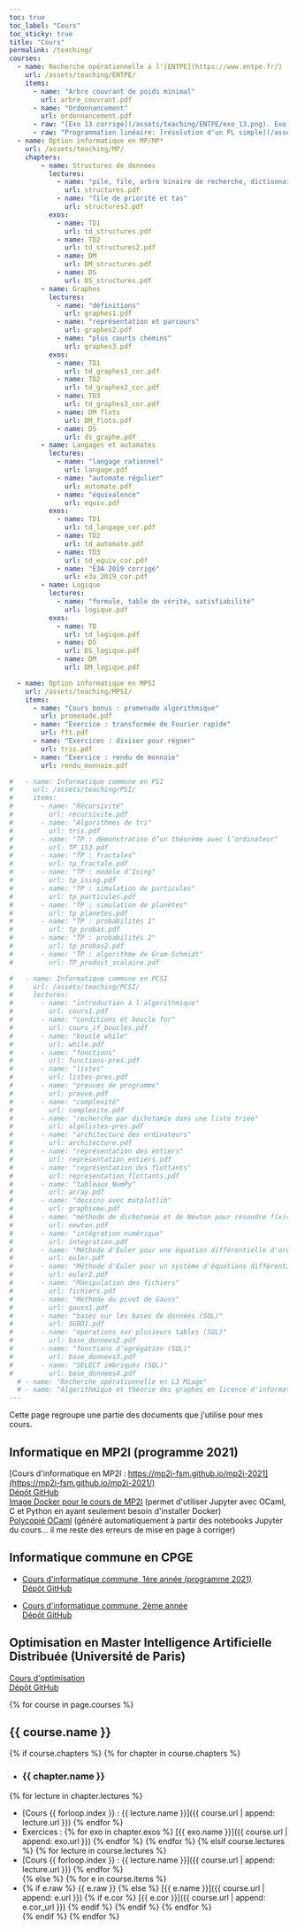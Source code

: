 ```yaml
---
toc: true
toc_label: "Cours"
toc_sticky: true
title: "Cours"
permalink: /teaching/
courses:
  - name: Recherche opérationnelle à l'[ENTPE](https://www.entpe.fr/)
    url: /assets/teaching/ENTPE/
    items:
      - name: "Arbre couvrant de poids minimal" 
        url: arbre_couvrant.pdf
      - name: "Ordonnancement" 
        url: ordonnancement.pdf
      - raw: "[Exo 13 corrigé](/assets/teaching/ENTPE/exo_13.png). Exo 11 corrigé sur GeoGebra : [MPM](https://www.geogebra.org/geometry/pvytdupg), [PERT à compléter](https://www.geogebra.org/geometry/u7z9jngn)"
      - raw: "Programmation linéaire: [résolution d'un PL simple](/assets/teaching/ENTPE/lp_ex.html) ([représentation avec Geogebra](https://www.geogebra.org/m/jcjnzg9x)), [résolution avec Python (exercice Roulements à bille)](https://github.com/fortierq/ENTPE/blob/master/lp/roulement_billes.ipynb), [simplexe à 2 phases](/assets/teaching/ENTPE/simplexe_2_phases.html)"
  - name: Option informatique en MP/MP*
    url: /assets/teaching/MP/
    chapters:
        - name: Structures de données
          lectures: 
            - name: "pile, file, arbre binaire de recherche, dictionnaire" 
              url: structures.pdf
            - name: "file de priorité et tas"
              url: structures2.pdf
          exos:
            - name: TD1
              url: td_structures.pdf 
            - name: TD2
              url: td_structures2.pdf 
            - name: DM
              url: DM_structures.pdf
            - name: DS
              url: DS_structures.pdf
        - name: Graphes
          lectures: 
            - name: "définitions"
              url: graphes1.pdf
            - name: "représentation et parcours"
              url: graphes2.pdf
            - name: "plus courts chemins"
              url: graphes3.pdf
          exos:
            - name: TD1
              url: td_graphes1_cor.pdf 
            - name: TD2
              url: td_graphes2_cor.pdf
            - name: TD3
              url: td_graphes3_cor.pdf
            - name: DM flots
              url: DM_flots.pdf
            - name: DS
              url: ds_graphe.pdf
        - name: Langages et automates
          lectures: 
            - name: "langage rationnel"
              url: langage.pdf
            - name: "automate régulier"
              url: automate.pdf
            - name: "équivalence"
              url: equiv.pdf
          exos:
            - name: TD1
              url: td_langage_cor.pdf 
            - name: TD2
              url: td_automate.pdf
            - name: TD3
              url: td_equiv_cor.pdf
            - name: "E3A 2019 corrigé"
              url: e3a_2019_cor.pdf
        - name: Logique
          lectures: 
            - name: "formule, table de vérité, satisfiabilité"
              url: logique.pdf
          exos:
            - name: TD
              url: td_logique.pdf 
            - name: DS
              url: DS_logique.pdf
            - name: DM
              url: DM_logique.pdf

  - name: Option informatique en MPSI
    url: /assets/teaching/MPSI/
    items:
      - name: "Cours bonus : promenade algorithmique" 
        url: promenade.pdf
      - name: "Exercice : transformée de Fourier rapide" 
        url: fft.pdf
      - name: "Exercices : diviser pour régner" 
        url: tris.pdf
      - name: "Exercice : rendu de monnaie" 
        url: rendu_monnaie.pdf

#   - name: Informatique commune en PSI
#     url: /assets/teaching/PSI/
#     items:
#       - name: "Récursivité" 
#         url: recursivite.pdf
#       - name: "Algorithmes de tri" 
#         url: tris.pdf
#       - name: "TP : démonstration d’un théorème avec l’ordinateur" 
#         url: TP_153.pdf
#       - name: "TP : fractales" 
#         url: tp_fractale.pdf
#       - name: "TP : modèle d’Ising" 
#         url: tp_ising.pdf
#       - name: "TP : simulation de particules" 
#         url: tp_particules.pdf
#       - name: "TP : simulation de planètes" 
#         url: tp_planetes.pdf
#       - name: "TP : probabilités 1" 
#         url: tp_probas.pdf
#       - name: "TP : probabilités 2" 
#         url: tp_probas2.pdf
#       - name: "TP : algorithme de Gram-Schmidt" 
#         url: TP_produit_scalaire.pdf

#   - name: Informatique commune en PCSI
#     url: /assets/teaching/PCSI/
#     lectures: 
#       - name: "introduction à l'algorithmique" 
#         url: cours1.pdf
#       - name: "conditions et boucle for" 
#         url: cours_if_boucles.pdf
#       - name: "boucle while" 
#         url: while.pdf
#       - name: "fonctions" 
#         url: functions-pres.pdf
#       - name: "listes" 
#         url: listes-pres.pdf
#       - name: "preuves de programme" 
#         url: preuve.pdf
#       - name: "complexité" 
#         url: complexite.pdf
#       - name: "recherche par dichotomie dans une liste triée" 
#         url: algolistes-pres.pdf
#       - name: "architecture des ordinateurs" 
#         url: architecture.pdf
#       - name: "représentation des entiers" 
#         url: representation_entiers.pdf
#       - name: "représentation des flottants" 
#         url: representation_flottants.pdf
#       - name: "tableaux NumPy" 
#         url: array.pdf
#       - name: "dessins avec matplotlib" 
#         url: graphisme.pdf
#       - name: "méthode de dichotomie et de Newton pour résoudre f(x)=0" 
#         url: newton.pdf
#       - name: "intégration numérique" 
#         url: integration.pdf
#       - name: "Méthode d'Euler pour une équation différentielle d'ordre 1" 
#         url: euler.pdf
#       - name: "Méthode d'Euler pour un système d'équations différentielles" 
#         url: euler2.pdf
#       - name: "Manipulation des fichiers" 
#         url: fichiers.pdf
#       - name: "Méthode du pivot de Gauss" 
#         url: gauss1.pdf
#       - name: "bases sur les bases de données (SQL)" 
#         url: SGBD1.pdf
#       - name: "opérations sur plusieurs tables (SQL)"
#         url: base_donnees2.pdf
#       - name: "fonctions d’agrégation (SQL)" 
#         url: base_donnees3.pdf
#       - name: "SELECT imbriqués (SQL)" 
#         url: base_donnees4.pdf
  # - name: "Recherche opérationnelle en L3 Miage"
  # - name: "Algorithmique et théorie des graphes en licence d'informatique"
---
```


Cette page regroupe une partie des documents que j'utilise pour mes cours.

## Informatique en MP2I (programme 2021)

[Cours d'informatique en MP2I : https://mp2i-fsm.github.io/mp2i-2021](https://mp2i-fsm.github.io/mp2i-2021/)  
[Dépôt GitHub](https://github.com/mp2i-fsm/mp2i-2021)  
[Image Docker pour le cours de MP2I](https://github.com/fortierq/mp2i-jupyter-docker) (permet d'utiliser Jupyter avec OCaml, C et Python en ayant seulement besoin d'installer Docker)  
[Polycopié OCaml](https://github.com/mp2i-fsm/mp2i-2021/raw/main/1_OCaml/OCaml.pdf) (généré automatiquement à partir des notebooks Jupyter du cours... il me reste des erreurs de mise en page à corriger) 

## Informatique commune en CPGE
- [Cours d'informatique commune, 1ère année (programme 2021)](https://fortierq.github.io/itc1)  
[Dépôt GitHub](https://github.com/fortierq/itc1-2021)

- [Cours d'informatique commune, 2ème année](https://fortierq.github.io/ipt2)  
[Dépôt GitHub](https://github.com/fortierq/ipt2)  

## Optimisation en Master Intelligence Artificielle Distribuée (Université de Paris)
[Cours d'optimisation](https://fortierq.github.io/oc-m1-2021/)  
[Dépôt GitHub](https://github.com/fortierq/oc-m1-2021)

{% for course in page.courses %}
## {{ course.name }}
{% if course.chapters %}
{% for chapter in course.chapters %}
- ### {{ chapter.name }}  
{% for lecture in chapter.lectures %} 
  - [Cours {{ forloop.index }} : {{ lecture.name }}]({{ course.url | append: lecture.url }})
{% endfor %}  
  - Exercices : {% for exo in chapter.exos %} [{{ exo.name }}]({{ course.url | append: exo.url }}) {% endfor %}
{% endfor %}
{% elsif course.lectures %}
{% for lecture in course.lectures %} 
  - [Cours {{ forloop.index }} : {{ lecture.name }}]({{ course.url | append: lecture.url }})
{% endfor %}  
{% else %}
{% for e in course.items %} 
  - {% if e.raw %} {{ e.raw }}
  {% else %}
  [{{ e.name }}]({{ course.url | append: e.url }})
  {% if e.cor %} [{{ e.cor }}]({{ course.url | append: e.cor_url }}) {% endif %}
  {% endif %} 
{% endfor %}  
{% endif %}
{% endfor %}
